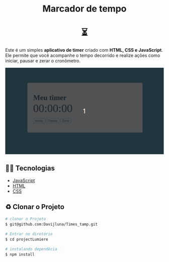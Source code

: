 <h1 align='center'>Marcador de tempo</h1>
<h1 align="center">⏳</h1>

Este é um simples **aplicativo de timer** criado com **HTML, CSS e JavaScript**. Ele permite que você acompanhe o tempo decorrido e realize ações como iniciar, pausar e zerar o cronômetro.

<p align="center">
  <img src="./gif/marcadorTempo.gif">
</p>


## 🧑‍💻 Tecnologias
- [JavaScript](https://developer.mozilla.org/en-US/docs/Web/JavaScript)
- [HTML](https://developer.mozilla.org/en-US/docs/Web/HTML)
- [CSS](https://developer.mozilla.org/en-US/docs/Web/CSS)

## ♻️ Clonar o Projeto

```bash 
# clonar o Projeto
$ git@github.com:Davijluna/Times_tamp.git
```
```bash 
# Entrar no diretório
$ cd projectLumiere
```
```bash 
# instalando dependêcia
$ npm install
```